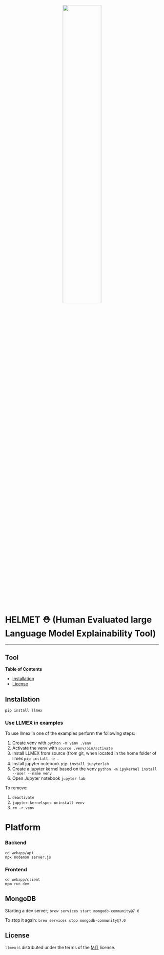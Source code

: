 <h2 align="center">
<img width="50%" src="https://github.com/jwnelen-elsevier/llmex/blob/main/helmet_logo.png?raw=true" />
</h2>

# HELMET ⛑️ (Human Evaluated large Language Model Explainability Tool)
-----

## Tool

**Table of Contents**

- [Installation](#installation)
- [License](#license)

## Installation

```console
pip install llmex
```


### Use LLMEX in examples

To use llmex in one of the examples perform the following steps:

1. Create venv with `python -m venv .venv`
2. Activate the venv with `source .venv/bin/activate`
3. Install LLMEX from source (from git, when located in the home folder of llmex `pip install -e .`
4. Install jupyter notebook `pip install jupyterlab`
5. Create a jupyter kernel based on the venv `python -m ipykernel install --user --name venv`
6. Open Jupyter notebook `jupyter lab`

To remove:

1. `deactivate`
2. `jupyter-kernelspec uninstall venv`
3. `rm -r venv`

<!-- To activate a Python virtual environmen    t in Visual Studio Code's terminal, you can use the following command: -->

# Platform

### Backend

```
cd webapp/api
npx nodemon server.js
```

### Frontend

```
cd webapp/client
npm run dev
```

## MongoDB

Starting a dev server;
`brew services start mongodb-community@7.0`

To stop it again:
`brew services stop mongodb-community@7.0`


## License

`llmex` is distributed under the terms of the [MIT](https://spdx.org/licenses/MIT.html) license.
